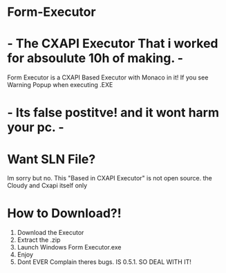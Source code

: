 # Form-Executor

# - The CXAPI Executor That i worked for absoulute 10h of making. -

Form Executor is a CXAPI Based Executor with Monaco in it!
If you see Warning Popup when executing .EXE

# - Its false postitve! and it wont harm your pc. -

# Want SLN File?
Im sorry but no. This "Based in CXAPI Executor" is not open source. the Cloudy and Cxapi itself only

# How to Download?!
1) Download the Executor
2) Extract the .zip
3) Launch Windows Form Executor.exe
4) Enjoy
5) Dont EVER Complain theres bugs. IS 0.5.1. SO DEAL WITH IT!
